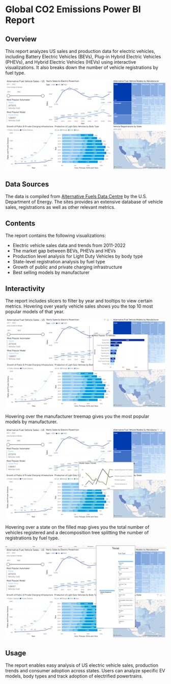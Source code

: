 # Global CO2 Emissions Power BI Report

## Overview
This report analyzes US sales and production data for electric vehicles, including Battery Electric Vehicles (BEVs), Plug-in Hybrid Electric Vehicles (PHEVs), and Hybrid Electric Vehicles (HEVs) using interactive visualizations. It also breaks down the number of vehicle registrations by fuel type. 

![Main Report](https://github.com/amitrayblr/powerbi-projects/blob/main/us-afv-sales-report/Images/us-afv-sales-report-main.png?raw=true)

## Data Sources
The data is compiled from [Alternative Fuels Data Centre](https://afdc.energy.gov/data) by the U.S. Department of Energy. The sites provides an extensive database of vehicle sales, registrations as well as other relevant metrics. 

## Contents
The report contains the following visualizations:
- Electric vehicle sales data and trends from 2011-2022
- The market gap between BEVs, PHEVs and HEVs
- Production level analysis for Light Duty Vehicles by body type
- State-level registration analysis by fuel type
- Growth of public and private charging infrastructure
- Best selling models by manufacturer

## Interactivity
The report includes slicers to filter by year and tooltips to view certain metrics. Hovering over yearly vehicle sales shows you the top 10 most popular models of that year.

![Main Report](https://github.com/amitrayblr/powerbi-projects/blob/main/us-afv-sales-report/Images/us-afv-sales-popular-models.png?raw=true)

Hovering over the manufacturer treemap gives you the most popular models by manufacturer.

![Main Report](https://github.com/amitrayblr/powerbi-projects/blob/main/us-afv-sales-report/Images/us-afv-sales-manufacturer.png?raw=true)

Hovering over a state on the filled map gives you the total number of vehicles registered and a decomposition tree splitting the number of registrations by fuel type.

![Main Report](https://github.com/amitrayblr/powerbi-projects/blob/main/us-afv-sales-report/Images/us-afv-sales-fuel-decomposition.png?raw=true)

## Usage
The report enables easy analysis of US electric vehicle sales, production trends and consumer adoption across states. Users can analyze specific EV models, body types and track adoption of electrified powertrains.
